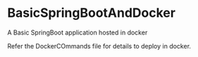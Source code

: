 # BasicSpringBootAndDocker
A Basic SpringBoot application hosted in docker

Refer the DockerCOmmands file for details to deploy in docker.
